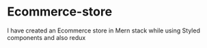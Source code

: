 # Ecommerce-store
I have created an Ecommerce store in Mern stack while using Styled components and also redux
